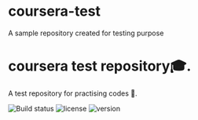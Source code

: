 # coursera-test
A sample repository created for testing purpose
 
# coursera test repository🎓.
A test repository for practising codes 🌟.

![Build
status](http://img.shields.io/badge/build-passing-brightgreen)
![license](http://img.shields.io/badge/license=MIT-blue)
![version](http://img,shield.io/badge/version-1.0-orange)
